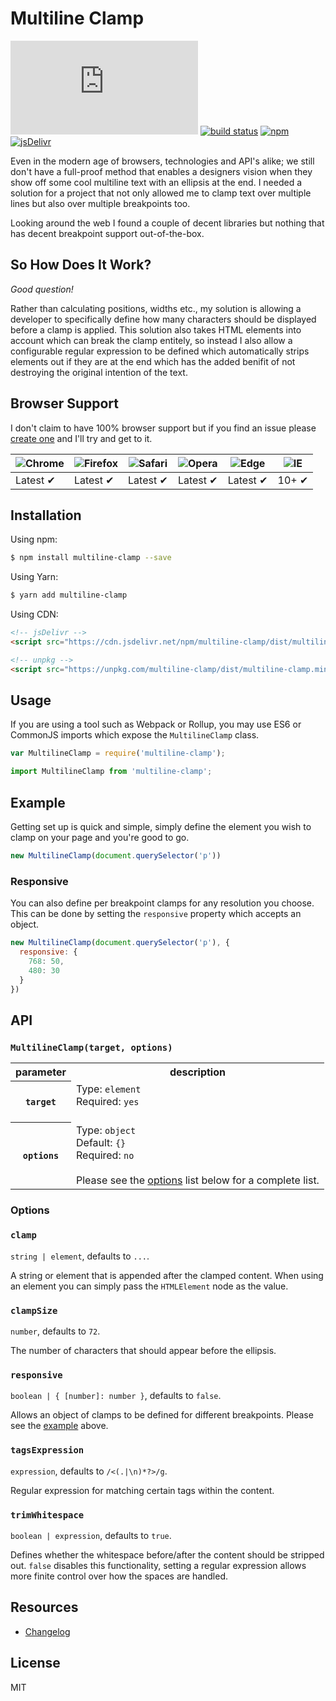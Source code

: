 # Multiline Clamp

[![gzipped size][badge-gzip]](#no-link) [![build status][badge-travis]][link-travis] [![npm][badge-version]][link-npm] [![jsDelivr][badge-jsdelivr]][link-jsdelivr]

[badge-gzip]: https://badges.herokuapp.com/size/github/cshawaus/multiline-clamp/master/dist/multiline-clamp.min.js?gzip=true&label=gzipped%20size
[badge-travis]: https://api.travis-ci.org/cshawaus/multiline-clamp.svg
[badge-version]: https://img.shields.io/npm/v/multiline-clamp.svg
[link-travis]: https://travis-ci.org/cshawaus/multiline-clamp
[link-npm]: https://www.npmjs.com/package/multiline-clamp
[badge-jsdelivr]: https://data.jsdelivr.com/v1/package/npm/multiline-clamp/badge?style=rounded
[link-jsdelivr]: https://www.jsdelivr.com/package/npm/multiline-clamp

Even in the modern age of browsers, technologies and API's alike; we still don't have a full-proof method that enables a designers vision when they show off some cool multiline text with an ellipsis at the end. I needed a solution for a project that not only allowed me to clamp text over multiple lines but also over multiple breakpoints too.

Looking around the web I found a couple of decent libraries but nothing that has decent breakpoint support out-of-the-box.

## So How Does It Work?

_Good question!_

Rather than calculating positions, widths etc., my solution is allowing a developer to specifically define how many characters should be displayed before a clamp is applied. This solution also takes HTML elements into account which can break the clamp entitely, so instead I also allow a configurable regular expression to be defined which automatically strips elements out if they are at the end which has the added benifit of not destroying the original intention of the text.

## Browser Support
I don't claim to have 100% browser support but if you find an issue please [create one](https://github.com/cshawaus/multiline-clamp/issues/new) and I'll try and get to it.

![Chrome](https://raw.github.com/alrra/browser-logos/master/src/chrome/chrome_48x48.png) | ![Firefox](https://raw.github.com/alrra/browser-logos/master/src/firefox/firefox_48x48.png) | ![Safari](https://raw.github.com/alrra/browser-logos/master/src/safari/safari_48x48.png) | ![Opera](https://raw.github.com/alrra/browser-logos/master/src/opera/opera_48x48.png) | ![Edge](https://raw.github.com/alrra/browser-logos/master/src/edge/edge_48x48.png) | ![IE](https://raw.github.com/alrra/browser-logos/master/src/archive/internet-explorer_9-11/internet-explorer_9-11_48x48.png) |
--- | --- | --- | --- | --- | --- |
Latest ✔ | Latest ✔ | Latest ✔ | Latest ✔ | Latest ✔ | 10+ ✔ |

## Installation

Using npm:

```bash
$ npm install multiline-clamp --save
```

Using Yarn:

```bash
$ yarn add multiline-clamp
```

Using CDN:

```html
<!-- jsDelivr -->
<script src="https://cdn.jsdelivr.net/npm/multiline-clamp/dist/multiline-clamp.min.js"></script>

<!-- unpkg -->
<script src="https://unpkg.com/multiline-clamp/dist/multiline-clamp.min.js"></script>
```

## Usage

If you are using a tool such as Webpack or Rollup, you may use ES6 or CommonJS imports which expose the `MultilineClamp` class.

```js
var MultilineClamp = require('multiline-clamp');
```

```js
import MultilineClamp from 'multiline-clamp';
```

## Example

Getting set up is quick and simple, simply define the element you wish to clamp on your page and you're good to go.

```js
new MultilineClamp(document.querySelector('p'))
```

### Responsive
You can also define per breakpoint clamps for any resolution you choose. This can be done by setting the `responsive` property which accepts an object.

```js
new MultilineClamp(document.querySelector('p'), {
  responsive: {
    768: 50,
    480: 30
  }
})
```

## API

### `MultilineClamp(target, options)`

<table>
  <tr>
    <th>parameter</th>
    <th>description</th>
  </tr>
  <tr>
    <th><code>target</code></th>
    <td>
      Type: <code>element</code><br>
      Required: <code>yes</code><br><br>
    </td>
  </tr>
  <tr>
    <th><code>options</code></th>
    <td>
      Type: <code>object</code><br>
      Default: <code>{}</code><br>
      Required: <code>no</code><br><br>
      Please see the <a href="#options">options</a> list below for a complete list.
    </td>
  </tr>
</table>

### Options

### `clamp`
`string | element`, defaults to `...`.

A string or element that is appended after the clamped content. When using an element you can simply pass the `HTMLElement` node as the value.

### `clampSize`
`number`, defaults to `72`.

The number of characters that should appear before the ellipsis.

### `responsive`
`boolean | { [number]: number }`, defaults to `false`.

Allows an object of clamps to be defined for different breakpoints. Please see the <a href="#responsive">example</a> above.

### `tagsExpression`
`expression`, defaults to `/<(.|\n)*?>/g`.

Regular expression for matching certain tags within the content.

### `trimWhitespace`
`boolean | expression`, defaults to `true`.

Defines whether the whitespace before/after the content should be stripped out. `false` disables this functionality, setting a regular expression allows more finite control over how the spaces are handled.

## Resources

* [Changelog](https://github.com/cshawaus/multiline-clamp/blob/master/CHANGELOG.md)

## License

MIT
